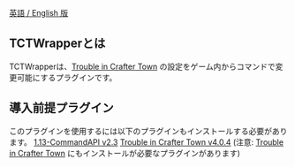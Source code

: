 [英語 / English 版](https://github.com/ryuuta0217/TCTWrapper/blob/master/README.md)

## TCTWrapperとは
TCTWrapperは、[Trouble in Crafter Town](http://spigotmc.org/resources/79797) の設定をゲーム内からコマンドで変更可能にするプラグインです。

## 導入前提プラグイン
このプラグインを使用するには以下のプラグインもインストールする必要があります。
[1.13-CommandAPI v2.3](https://github.com/JorelAli/1.13-Command-API/releases/tag/v2.3a)
[Trouble in Crafter Town v4.0.4](https://www.spigotmc.org/resources/79797/update?update=344565)
(注意: [Trouble in Crafter Town](http://spigotmc.org/resources/79797) にもインストールが必要なプラグインがあります)